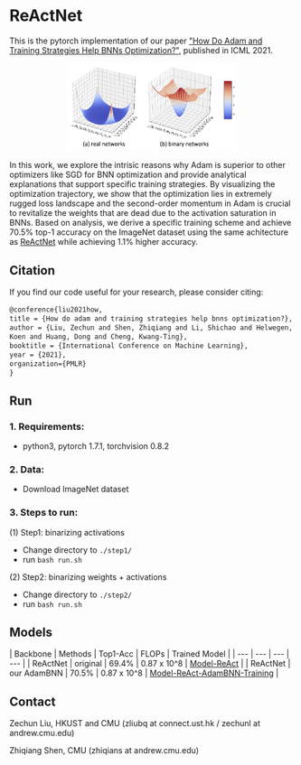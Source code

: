 # ReActNet

This is the pytorch implementation of our paper ["How Do Adam and Training Strategies Help BNNs Optimization?"](https://arxiv.org/abs/2106.11309), published in ICML 2021. 

<div align=center>
<img width=60% src="https://github.com/liuzechun0216/images/blob/master/AdamBNN_github.jpg"/>
</div>

In this work, we explore the intrisic reasons why Adam is superior to other optimizers like SGD for BNN optimization and provide analytical explanations that support specific training strategies. By visualizing the optimization trajectory, we show that the optimization lies in extremely rugged loss landscape and the second-order momentum in Adam is crucial to revitalize the weights that are dead due to the activation saturation in BNNs. Based on analysis, we derive a specific training scheme and achieve 70.5% top-1 accuracy on the ImageNet dataset using the same achitecture as [ReActNet](https://github.com/liuzechun/ReActNet) while achieving 1.1% higher accuracy. 

## Citation

If you find our code useful for your research, please consider citing:

    @conference{liu2021how,
    title = {How do adam and training strategies help bnns optimization?},
    author = {Liu, Zechun and Shen, Zhiqiang and Li, Shichao and Helwegen, Koen and Huang, Dong and Cheng, Kwang-Ting},
    booktitle = {International Conference on Machine Learning},
    year = {2021},
    organization={PMLR}
    }

## Run

### 1. Requirements:
* python3, pytorch 1.7.1, torchvision 0.8.2
    
### 2. Data:
* Download ImageNet dataset

### 3. Steps to run:
(1) Step1:  binarizing activations
* Change directory to `./step1/` 
* run `bash run.sh`

(2) Step2:  binarizing weights + activations
* Change directory to `./step2/`
* run `bash run.sh`
       

## Models

| Backbone | Methods | Top1-Acc | FLOPs | Trained Model |
| --- | --- | --- | --- | 
| ReActNet | original | 69.4% | 0.87 x 10^8 | [Model-ReAct](https://hkustconnect-my.sharepoint.com/:u:/g/personal/zliubq_connect_ust_hk/EZAJ5OPNyKJColmmJPkD-ysBP2uozsXMzbbA9giOuS21TA?e=HnKOCs) | 
| ReActNet | our AdamBNN | 70.5% | 0.87 x 10^8 | [Model-ReAct-AdamBNN-Training](https://hkustconnect-my.sharepoint.com/:u:/g/personal/zliubq_connect_ust_hk/EXEsfAt42gNLqfzt09BMoTwBbYT6sxH5VkZ_9DmBWhJxXg?e=fd4f5v) |

## Contact

Zechun Liu, HKUST and CMU (zliubq at connect.ust.hk / zechunl at andrew.cmu.edu)

Zhiqiang Shen, CMU (zhiqians at andrew.cmu.edu) 
